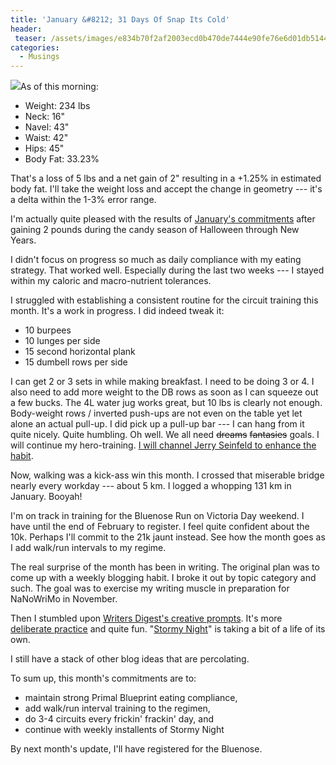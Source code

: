 ```yaml
---
title: 'January &#8212; 31 Days Of Snap Its Cold'
header:
 teaser: /assets/images/e834b70f2af2003ecd0b470de7444e90fe76e6d01db5144292f8c3_640_cold.jpg
categories:
  - Musings
---
```

<img src="https://douglangille.github.io/assets/images/e834b70f2af2003ecd0b470de7444e90fe76e6d01db5144292f8c3_640_cold.jpg">As of this morning:

<ul>
  <li>Weight: 234 lbs</li>
  <li>Neck: 16"</li>
  <li>Navel: 43"</li>
  <li>Waist: 42"</li>
  <li>Hips: 45"</li>
  <li>Body Fat: 33.23%</li>
</ul>

That's a loss of 5 lbs and a net gain of 2" resulting in a +1.25% in estimated body fat. I'll take the weight loss and accept the change in geometry --- it's a delta within the 1-3% error range.

I'm actually quite pleased with the results of <a href="http://blog.douglangille.ca/post/39437281774/the-clock-is-running-make-the-most-of-today-time">January's commitments</a> after gaining 2 pounds during the candy season of Halloween through New Years.

I didn't focus on progress so much as daily compliance with my eating strategy. That worked well. Especially during the last two weeks --- I stayed within my caloric and macro-nutrient tolerances.

I struggled with establishing a consistent routine for the circuit training this month. It's a work in progress. I did indeed tweak it:

<ul>
  <li>10 burpees</li>
  <li>10 lunges per side</li>
  <li>15 second horizontal plank</li>
  <li>15 dumbell rows per side</li>
</ul>

I can get 2 or 3 sets in while making breakfast. I need to be doing 3 or 4. I also need to add more weight to the DB rows as soon as I can squeeze out a few bucks. The 4L water jug works great, but 10 lbs is clearly not enough. Body-weight rows / inverted push-ups are not even on the table yet let alone an actual pull-up. I did pick up a pull-up bar --- I can hang from it quite nicely. Quite humbling. Oh well. We all need <span style="text-decoration: line-through;">dreams</span> <span style="text-decoration: line-through;">fantasies</span> goals. I will continue my hero-training. <a href="http://lifehacker.com/281626/jerry-seinfelds-productivity-secret">I will channel Jerry Seinfeld to enhance the habit</a>.

Now, walking was a kick-ass win this month. I crossed that miserable bridge nearly every workday --- about 5 km. I logged a whopping 131 km in January. Booyah!

I'm on track in training for the Bluenose Run on Victoria Day weekend. I have until the end of February to register. I feel quite confident about the 10k. Perhaps I'll commit to the 21k jaunt instead. See how the month goes as I add walk/run intervals to my regime.

The real surprise of the month has been in writing. The original plan was to come up with a weekly blogging habit. I broke it out by topic category and such. The goal was to exercise my writing muscle in preparation for NaNoWriMo in November.

Then I stumbled upon <a href="http://www.writersdigest.com/prompts">Writers Digest's creative prompts</a>. It's more <a href="http://lifehacker.com/5939374/a-better-way-to-practice">deliberate practice</a> and quite fun. "<a href="http://blog.douglangille.ca/tagged/stormy-night/chrono">Stormy Night</a>" is taking a bit of a life of its own.

I still have a stack of other blog ideas that are percolating.

To sum up, this month's commitments are to:

<ul>
  <li>maintain strong Primal Blueprint eating compliance,</li>
  <li>add walk/run interval training to the regimen,</li>
  <li>do 3-4 circuits every frickin' frackin' day, and</li>
  <li>continue with weekly installents of Stormy Night</li>
</ul>

By next month's update, I'll have registered for the Bluenose.